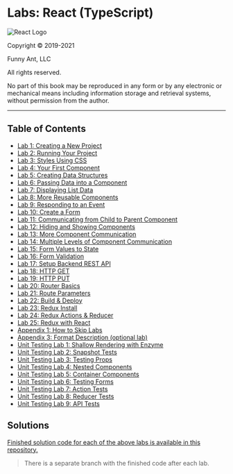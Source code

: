 # Labs: React (TypeScript)

![React Logo](https://user-images.githubusercontent.com/1474579/64926660-1362fd00-d7ce-11e9-9772-46e38f600614.png)
<br />

Copyright © 2019-2021

Funny Ant, LLC

All rights reserved.

No part of this book may be reproduced in any form or by any electronic or mechanical means including
information storage and retrieval systems, without permission from the author.

<div style="page-break-after: always;"></div>

---

## Table of Contents

- [Lab 1: Creating a New Project](01-CreatingNewProject.md)
- [Lab 2: Running Your Project](02-RunningYourProject.md)
- [Lab 3: Styles Using CSS](03-StylesUsingCSS.md)
- [Lab 4: Your First Component](04-YourFirstComponent.md)
- [Lab 5: Creating Data Structures](05-CreatingDataStructures.md)
- [Lab 6: Passing Data into a Component](06-PassingDataToComponent.md)
- [Lab 7: Displaying List Data](07-DisplayingListData.md)
- [Lab 8: More Reusable Components](08-MoreReusableComponents.md)
- [Lab 9: Responding to an Event](09-RespondingToEvent.md)
- [Lab 10: Create a Form](10-CreatingForm.md)
- [Lab 11: Communicating from Child to Parent Component](11-CommunicatingChildToParentComponent.md)
- [Lab 12: Hiding and Showing Components](12-HidingShowingComponents.md)
- [Lab 13: More Component Communication](13-MoreComponentCommunication.md)
- [Lab 14: Multiple Levels of Component Communication](14-MultipleLevelComponentCommunication.md)
- [Lab 15: Form Values to State](15-FormValuesToState.md)
- [Lab 16: Form Validation](16-FormValidation.md)
- [Lab 17: Setup Backend REST API](17-SetupBackendRESTAPI.md)
- [Lab 18: HTTP GET](18-HTTP-GET.md)
- [Lab 19: HTTP PUT](19-HTTP-PUT.md)
- [Lab 20: Router Basics](20-RouterBasics.md)
- [Lab 21: Route Parameters](21-RouteParameters.md)
- [Lab 22: Build & Deploy](22-BuildAndDeploy.md)
- [Lab 23: Redux Install](23-ReduxInstall.md)
- [Lab 24: Redux Actions & Reducer](24-ReduxActionsReducer.md)
- [Lab 25: Redux with React](25-ReduxWithReact.md)
- [Appendix 1: How to Skip Labs](A1-SkippingLabs.md)
- [Appendix 3: Format Description (optional lab)](A3-FormatDescription.md)
- [Unit Testing Lab 1: Shallow Rendering with Enzyme](testing/T1-ShallowRendering.md)
- [Unit Testing Lab 2: Snapshot Tests](testing/T2-SnapshotTests.md)
- [Unit Testing Lab 3: Testing Props](testing/T3-TestingProps.md)
- [Unit Testing Lab 4: Nested Components](testing/T4-NestedComponents.md)
- [Unit Testing Lab 5: Container Components](testing/T5-ContainerComponents.md)
- [Unit Testing Lab 6: Testing Forms](testing/T6-TestingForms.md)
- [Unit Testing Lab 7: Action Tests](testing/T7-ActionTests.md)
- [Unit Testing Lab 8: Reducer Tests](testing/T8-ReducerTests.md)
- [Unit Testing Lab 9: API Tests](testing/T9-APITests.md)

## Solutions

[Finished solution code for each of the above labs is available in this repository.](https://github.com/craigmckeachie/keeptrack-r16-ts)

> There is a separate branch with the finished code after each lab.
